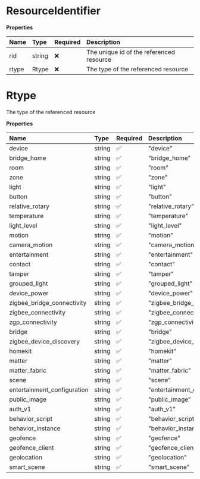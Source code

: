 # ResourceIdentifier

**Properties**

| Name  | Type   | Required | Description                              |
| :---- | :----- | :------- | :--------------------------------------- |
| rid   | string | ❌       | The unique id of the referenced resource |
| rtype | Rtype  | ❌       | The type of the referenced resource      |

# Rtype

The type of the referenced resource

**Properties**

| Name                        | Type   | Required | Description                   |
| :-------------------------- | :----- | :------- | :---------------------------- |
| device                      | string | ✅       | "device"                      |
| bridge_home                 | string | ✅       | "bridge_home"                 |
| room                        | string | ✅       | "room"                        |
| zone                        | string | ✅       | "zone"                        |
| light                       | string | ✅       | "light"                       |
| button                      | string | ✅       | "button"                      |
| relative_rotary             | string | ✅       | "relative_rotary"             |
| temperature                 | string | ✅       | "temperature"                 |
| light_level                 | string | ✅       | "light_level"                 |
| motion                      | string | ✅       | "motion"                      |
| camera_motion               | string | ✅       | "camera_motion"               |
| entertainment               | string | ✅       | "entertainment"               |
| contact                     | string | ✅       | "contact"                     |
| tamper                      | string | ✅       | "tamper"                      |
| grouped_light               | string | ✅       | "grouped_light"               |
| device_power                | string | ✅       | "device_power"                |
| zigbee_bridge_connectivity  | string | ✅       | "zigbee_bridge_connectivity"  |
| zigbee_connectivity         | string | ✅       | "zigbee_connectivity"         |
| zgp_connectivity            | string | ✅       | "zgp_connectivity"            |
| bridge                      | string | ✅       | "bridge"                      |
| zigbee_device_discovery     | string | ✅       | "zigbee_device_discovery"     |
| homekit                     | string | ✅       | "homekit"                     |
| matter                      | string | ✅       | "matter"                      |
| matter_fabric               | string | ✅       | "matter_fabric"               |
| scene                       | string | ✅       | "scene"                       |
| entertainment_configuration | string | ✅       | "entertainment_configuration" |
| public_image                | string | ✅       | "public_image"                |
| auth_v1                     | string | ✅       | "auth_v1"                     |
| behavior_script             | string | ✅       | "behavior_script"             |
| behavior_instance           | string | ✅       | "behavior_instance"           |
| geofence                    | string | ✅       | "geofence"                    |
| geofence_client             | string | ✅       | "geofence_client"             |
| geolocation                 | string | ✅       | "geolocation"                 |
| smart_scene                 | string | ✅       | "smart_scene"                 |
